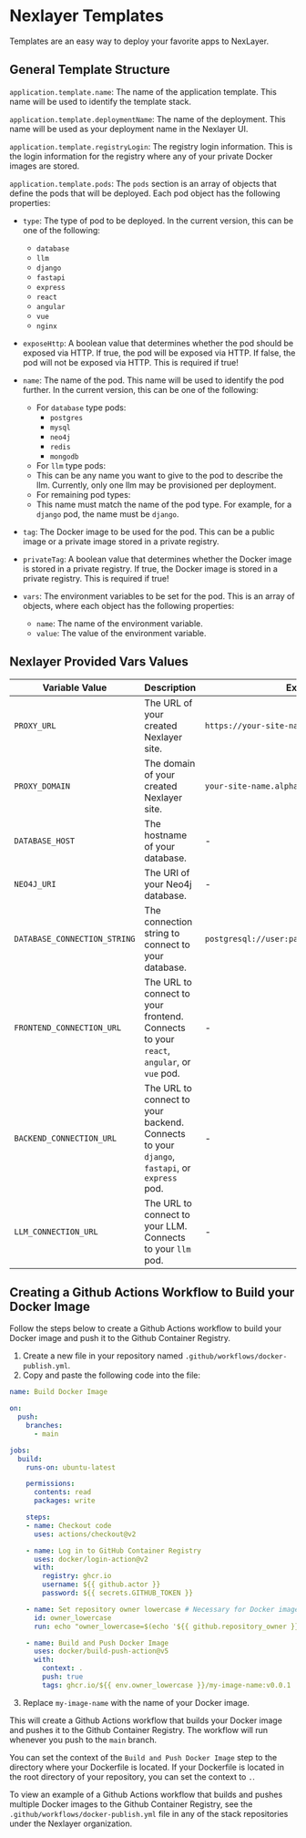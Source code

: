 # Nexlayer Templates
Templates are an easy way to deploy your favorite apps to NexLayer. 

## General Template Structure

`application.template.name`: The name of the application template. This name will be used to identify the template stack.

`application.template.deploymentName`: The name of the deployment. This name will be used as your deployment name in the Nexlayer UI.

`application.template.registryLogin`: The registry login information. This is the login information for the registry where any of your private Docker images are stored.

`application.template.pods`: The `pods` section is an array of objects that define the pods that will be deployed. Each pod object has the following properties:

- `type`: The type of pod to be deployed.  In the current version, this can be one of the following:
  - `database`
  - `llm`
  - `django`
  - `fastapi`
  - `express`
  - `react`
  - `angular`
  - `vue`
  - `nginx`

- `exposeHttp`: A boolean value that determines whether the pod should be exposed via HTTP. If true, the pod will be exposed via HTTP. If false, the pod will not be exposed via HTTP. This is required if true!

- `name`: The name of the pod. This name will be used to identify the pod further.  In the current version, this can be one of the following:
	- For `database` type pods:
		- `postgres`
		- `mysql`
		- `neo4j`
		- `redis`
		- `mongodb`
   - For `llm` type pods:
	- This can be any name you want to give to the pod to describe the llm.  Currently, only one llm may be provisioned per deployment.
   - For remaining pod types:
	- This name must match the name of the pod type.  For example, for a `django` pod, the name must be `django`.

- `tag`: The Docker image to be used for the pod. This can be a public image or a private image stored in a private registry.

- `privateTag`: A boolean value that determines whether the Docker image is stored in a private registry. If true, the Docker image is stored in a private registry.  This is required if true!

- `vars`: The environment variables to be set for the pod. This is an array of objects, where each object has the following properties:
  - `name`: The name of the environment variable.
  - `value`: The value of the environment variable.

## Nexlayer Provided Vars Values

| Variable Value             | Description                                                                                  | Example                                           |
|----------------------------|----------------------------------------------------------------------------------------------|---------------------------------------------------|
| `PROXY_URL`                | The URL of your created Nexlayer site.                                                      | `https://your-site-name.alpha.nexlayer.ai`       |
| `PROXY_DOMAIN`             | The domain of your created Nexlayer site.                                                   | `your-site-name.alpha.nexlayer.ai`              |
| `DATABASE_HOST`            | The hostname of your database.                                                              | -                                                 |
| `NEO4J_URI`                | The URI of your Neo4j database.                                                             | -                                                 |
| `DATABASE_CONNECTION_STRING` | The connection string to connect to your database.                                          | `postgresql://user:password@host:port/dbname`    |
| `FRONTEND_CONNECTION_URL`  | The URL to connect to your frontend. Connects to your `react`, `angular`, or `vue` pod.     | -                                                 |
| `BACKEND_CONNECTION_URL`   | The URL to connect to your backend. Connects to your `django`, `fastapi`, or `express` pod. | -                                                 |
| `LLM_CONNECTION_URL`       | The URL to connect to your LLM. Connects to your `llm` pod.                                 | -                                                 |


## Creating a Github Actions Workflow to Build your Docker Image

Follow the steps below to create a Github Actions workflow to build your Docker image and push it to the Github Container Registry.

1. Create a new file in your repository named `.github/workflows/docker-publish.yml`.
2. Copy and paste the following code into the file:

```yaml
name: Build Docker Image

on:
  push:
    branches:
      - main

jobs:
  build:
    runs-on: ubuntu-latest

    permissions:
      contents: read
      packages: write

    steps:
    - name: Checkout code
      uses: actions/checkout@v2

    - name: Log in to GitHub Container Registry
      uses: docker/login-action@v2
      with:
        registry: ghcr.io
        username: ${{ github.actor }}
        password: ${{ secrets.GITHUB_TOKEN }}

    - name: Set repository owner lowercase # Necessary for Docker image tagging
      id: owner_lowercase
      run: echo "owner_lowercase=$(echo '${{ github.repository_owner }}' | tr '[:upper:]' '[:lower:]')" >> $GITHUB_ENV

    - name: Build and Push Docker Image
      uses: docker/build-push-action@v5
      with:
        context: .
        push: true
        tags: ghcr.io/${{ env.owner_lowercase }}/my-image-name:v0.0.1
```

3. Replace `my-image-name` with the name of your Docker image.

This will create a Github Actions workflow that builds your Docker image and pushes it to the Github Container Registry. The workflow will run whenever you push to the `main` branch.

You can set the context of the `Build and Push Docker Image` step to the directory where your Dockerfile is located. If your Dockerfile is located in the root directory of your repository, you can set the context to `.`.

To view an example of a Github Actions workflow that builds and pushes multiple Docker images to the Github Container Registry, see the `.github/workflows/docker-publish.yml` file in any of the stack repositories under the Nexlayer organization.
